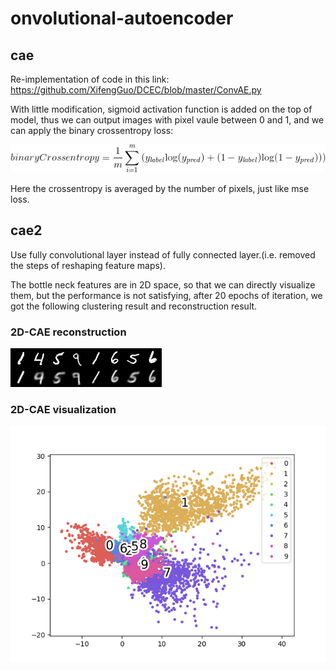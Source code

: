 # onvolutional-autoencoder

## cae
Re-implementation of code in this link: https://github.com/XifengGuo/DCEC/blob/master/ConvAE.py

With little modification, sigmoid activation function is added on the top of model, thus we can output images with pixel vaule between 0 and 1, and we can apply the binary crossentropy loss:

![crossentropy](https://github.com/CharlesNord/convolutional-autoencoder/blob/master/images/gif.gif)

Here the crossentropy is averaged by the number of pixels, just like mse loss.

## cae2
Use fully convolutional layer instead of fully connected layer.(i.e. removed the steps of reshaping feature maps). 

The bottle neck features are in 2D space, so that we can directly visualize them, but the performance is not satisfying, after 20 epochs of iteration, we got the following clustering result and reconstruction result.
### 2D-CAE reconstruction
![reconstruction](https://github.com/CharlesNord/convolutional-autoencoder/blob/master/images/reconstruction_20.png)
### 2D-CAE visualization
![clustering](https://github.com/CharlesNord/convolutional-autoencoder/blob/master/images/scatter_20.png)


